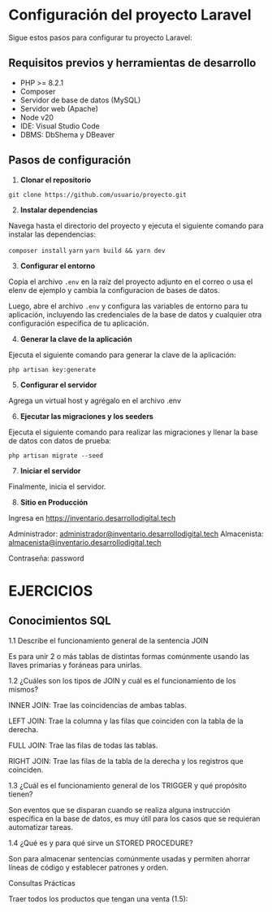 # Configuración del proyecto Laravel

Sigue estos pasos para configurar tu proyecto Laravel:

## Requisitos previos y herramientas de desarrollo

- PHP >= 8.2.1
- Composer
- Servidor de base de datos (MySQL)
- Servidor web (Apache)
- Node v20
- IDE: Visual Studio Code
- DBMS: DbShema y DBeaver


## Pasos de configuración

1. **Clonar el repositorio**

`git clone https://github.com/usuario/proyecto.git`


2. **Instalar dependencias**

Navega hasta el directorio del proyecto y ejecuta el siguiente comando para instalar las dependencias:

`composer install`
`yarn`
`yarn build && yarn dev`


3. **Configurar el entorno**

Copia el archivo `.env` en la raíz del proyecto adjunto en el correo o usa el elenv de ejemplo y cambia la configuracion de bases de datos.

Luego, abre el archivo `.env` y configura las variables de entorno para tu aplicación, incluyendo las credenciales de la base de datos y cualquier otra configuración específica de tu aplicación.

4. **Generar la clave de la aplicación**

Ejecuta el siguiente comando para generar la clave de la aplicación:

`php artisan key:generate`

5. **Configurar el servidor**

Agrega un virtual host y agrégalo en el archivo .env 

6. **Ejecutar las migraciones y los seeders**

Ejecuta el siguiente comando para realizar las migraciones y llenar la base de datos con datos de prueba:


`php artisan migrate --seed`

7. **Iniciar el servidor**

Finalmente, inicia el servidor.

8. **Sitio en Producción**

<!-- link https://inventarios.desarrollodigital.tech/ -->

Ingresa en <a href="https://inventario.desarrollodigital.tech" target="_blank">https://inventario.desarrollodigital.tech</a>

<!-- con los usuarios -->
Administrador: administrador@inventario.desarrollodigital.tech
Almacenista: almacenista@inventario.desarrollodigital.tech

Contraseña: password

# EJERCICIOS

## Conocimientos SQL

1.1 Describe el funcionamiento general de la sentencia JOIN

Es para unir 2 o más tablas de distintas formas comúnmente usando las llaves primarias y foráneas para unirlas.

1.2 ¿Cuáles son los tipos de JOIN y cuál es el funcionamiento de los mismos?

INNER JOIN:
Trae las coincidencias de ambas tablas.

LEFT JOIN:
Trae la columna y las filas que coinciden con la tabla de la derecha.

FULL JOIN:
Trae las filas de todas las tablas.

RIGHT JOIN:
Trae las filas de la tabla de la derecha y los registros que coinciden.

1.3 ¿Cuál es el funcionamiento general de los TRIGGER y qué propósito tienen?

Son eventos que se disparan cuando se realiza alguna instrucción específica en la base de datos, es muy útil para los casos que se requieran automatizar tareas.

1.4 ¿Qué es y para qué sirve un STORED PROCEDURE?

Son para almacenar sentencias comúnmente usadas y permiten ahorrar líneas de código y establecer patrones y orden.

Consultas Prácticas

Traer todos los productos que tengan una venta (1.5):
